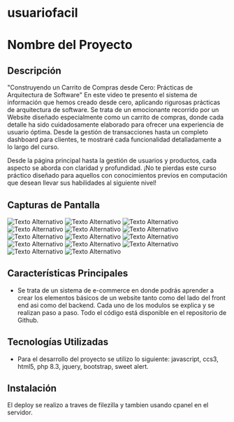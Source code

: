 ﻿# usuariofacil
# Nombre del Proyecto

## Descripción

"Construyendo un Carrito de Compras desde Cero: Prácticas de Arquitectura de Software"
En este video te presento el sistema de información que hemos creado desde cero, aplicando rigurosas prácticas de arquitectura de software. Se trata de un emocionante recorrido por un Website diseñado especialmente como un carrito de compras, donde cada detalle ha sido cuidadosamente elaborado para ofrecer una experiencia de usuario óptima. Desde la gestión de transacciones hasta un completo dashboard para clientes, te mostraré cada funcionalidad detalladamente a lo largo del curso.

Desde la página principal hasta la gestión de usuarios y productos, cada aspecto se aborda con claridad y profundidad. ¡No te pierdas este curso práctico diseñado para aquellos con conocimientos previos en computación que desean llevar sus habilidades al siguiente nivel!

## Capturas de Pantalla

![Texto Alternativo](imagen/web1.PNG)
![Texto Alternativo](imagen/web2.PNG)
![Texto Alternativo](imagen/web3.PNG)
![Texto Alternativo](imagen/web4.PNG)
![Texto Alternativo](imagen/web5.PNG)
![Texto Alternativo](imagen/web6.PNG)
![Texto Alternativo](imagen/web7.PNG)
![Texto Alternativo](imagen/web8.PNG)
![Texto Alternativo](imagen/web9.PNG)
![Texto Alternativo](imagen/web10.PNG)
![Texto Alternativo](imagen/web11.PNG)
![Texto Alternativo](imagen/web12.PNG)
![Texto Alternativo](imagen/web13.PNG)
![Texto Alternativo](imagen/web14.PNG)

## Características Principales

- Se trata de un sistema de e-commerce en donde podrás aprender a crear los elementos básicos de un website tanto como del lado del front end asi como del backend. Cada uno de los modulos se explica y se realizan paso a paso. Todo el código está disponible en el repositorio de Github.

## Tecnologías Utilizadas

- Para el desarrollo del proyecto se utilizo lo siguiente: javascript, ccs3, html5, php 8.3, jquery, bootstrap, sweet alert.

## Instalación

El deploy se realizo a traves de filezilla y tambien usando cpanel en el servidor.

```bash

